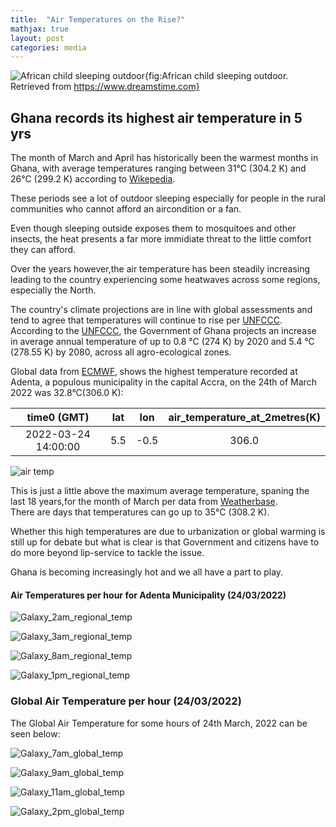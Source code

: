 ```yaml
---
title:  "Air Temperatures on the Rise?"
mathjax: true
layout: post
categories: media
---
```


![African child sleeping outdoor](https://thumbs.dreamstime.com/b/african-child-sleeping-outdoor-9056591.jpg){fig:African child sleeping outdoor. Retrieved from https://www.dreamstime.com}


## Ghana records its highest air temperature in 5 yrs

The month of March and April has historically been the warmest months in Ghana, with average temperatures ranging between 31°C (304.2 K) and 
26°C (299.2 K) according to [Wikepedia](https://en.wikipedia.org/wiki/Climate_of_Ghana#cite_note-climate_monitor-5).

These periods see a lot of outdoor sleeping especially for people in the rural communities who cannot afford
an aircondition or a fan.  

Even though sleeping outside exposes them to mosquitoes and other insects, the heat presents a far more immidiate threat to the little comfort they can afford.

Over the years however,the air temperature has been steadily increasing leading to the country experiencing some heatwaves across some regions, especially the North.

The country's climate projections are in line with global assessments and tend to agree that temperatures will continue to rise per [UNFCCC](http://unfccc.int/resource/docs/natc/ghanc3.pdf).
According to the [UNFCCC](http://unfccc.int/resource/docs/natc/ghanc3.pdf), the Government of Ghana projects an increase in average annual temperature of up to 0.8 °C (274 K) by 2020 and 5.4 °C (278.55 K) by 2080, across all agro-ecological zones.

Global data from [ECMWF](https://registry.opendata.aws/ecmwf-era5/), shows the highest temperature recorded at Adenta, a populous municipality in the capital Accra, on the 24th of March 2022 was 32.8°C(306.0 K):

|time0 (GMT) | lat | lon | air_temperature_at_2metres(K)| 
|:---:|:---:|:---:|:---:|
| 2022-03-24 14:00:00| 5.5 | -0.5 |306.0|

![air temp](https://i.ibb.co/ZWS0YjM/14-00-00-plot-regional.png)

This is just a little above the maximum average temperature, spaning the last 18 years,for the month of March per data from [Weatherbase](https://www.weatherbase.com/weather/weatherall.php3?s=27456&units=).  
There are days that temperatures can go up to 35°C (308.2 K).

Whether this high temperatures are due to urbanization or global warming is still up for debate but what is clear is that Government and citizens have to do more beyond lip-service to tackle the issue.

Ghana is becoming increasingly hot and we all have a part to play.

#### Air Temperatures per hour for Adenta Municipality (24/03/2022)

![Galaxy_2am_regional_temp](https://i.ibb.co/6W30hYp/2am-regional.png)

![Galaxy_3am_regional_temp](https://i.ibb.co/0Xrq4bt/3am-regional-plot.png)

![Galaxy_8am_regional_temp](https://i.ibb.co/2sLr8vh/8am-regional-plot.png)

![Galaxy_1pm_regional_temp](https://i.ibb.co/TTpTQgK/1am-regional-plot.png)


### Global Air Temperature per hour (24/03/2022)

The Global Air Temperature for some hours of 24th March, 2022 can be seen below:

![Galaxy_7am_global_temp](https://i.ibb.co/nPvcwNM/Galaxy-global-7am.png)

![Galaxy_9am_global_temp](https://i.ibb.co/PD69KLF/9am-global-plot.png)

![Galaxy_11am_global_temp](https://i.ibb.co/TKR6NVD/Galaxy-global-11am.png)

![Galaxy_2pm_global_temp](https://i.ibb.co/1KfYFJ7/1pm-global-plot.png)




